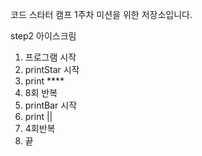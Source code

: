 코드 스타터 캠프 1주차 미션을 위한 저장소입니다.


step2 아이스크림

1. 프로그램 시작
2. printStar 시작
3. print ****
4. 8회 반복
5. printBar 시작
6. print ||
7. 4회반복
8. 끝

